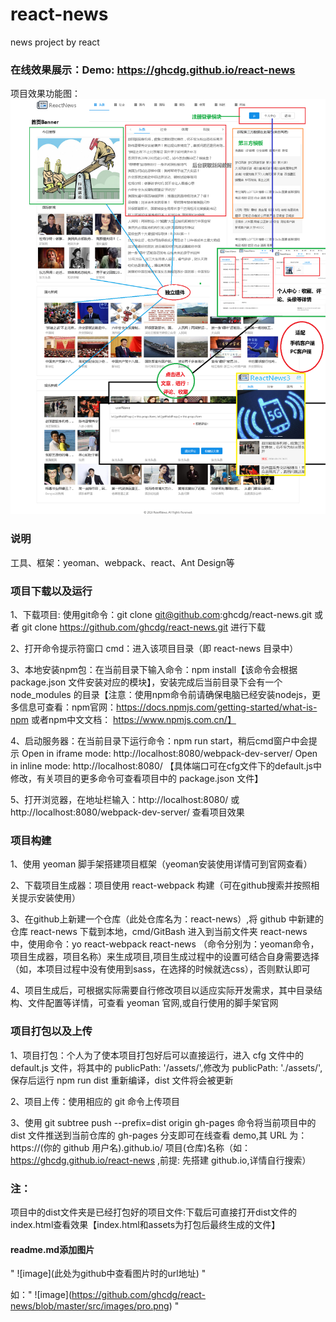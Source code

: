 # react-news
news project by react

### 在线效果展示：Demo: https://ghcdg.github.io/react-news
项目效果功能图：
![image](https://github.com/ghcdg/react-news/blob/master/src/images/pro.png)

### 说明

工具、框架：yeoman、webpack、react、Ant Design等

### 项目下载以及运行
1、下载项目: 使用git命令：git clone git@github.com:ghcdg/react-news.git     或者 git clone https://github.com/ghcdg/react-news.git 进行下载

2、打开命令提示符窗口 cmd：进入该项目目录（即 react-news 目录中）

3、本地安装npm包：在当前目录下输入命令：npm install【该命令会根据 package.json 文件安装对应的模块】，安装完成后当前目录下会有一个 node_modules 的目录【注意：使用npm命令前请确保电脑已经安装nodejs，更多信息可查看：npm官网：https://docs.npmjs.com/getting-started/what-is-npm  或者npm中文文档： https://www.npmjs.com.cn/】

4、启动服务器：在当前目录下运行命令：npm run start，稍后cmd窗户中会提示  Open in iframe mode:  http://localhost:8080/webpack-dev-server/
  Open in inline mode:  http://localhost:8080/ 
  【具体端口可在cfg文件下的default.js中修改，有关项目的更多命令可查看项目中的 package.json 文件】

5、打开浏览器，在地址栏输入：http://localhost:8080/ 或 http://localhost:8080/webpack-dev-server/ 查看项目效果

### 项目构建

1、使用 yeoman 脚手架搭建项目框架（yeoman安装使用详情可到官网查看）

2、下载项目生成器：项目使用 react-webpack 构建（可在github搜索并按照相关提示安装使用）

3、在github上新建一个仓库（此处仓库名为：react-news）,将 github 中新建的仓库 react-news 下载到本地，cmd/GitBash 进入到当前文件夹 react-news 中，使用命令：yo react-webpack react-news （命令分别为：yeoman命令，项目生成器，项目名称）来生成项目,项目生成过程中的设置可结合自身需要选择（如，本项目过程中没有使用到sass，在选择的时候就选css），否则默认即可

4、项目生成后，可根据实际需要自行修改项目以适应实际开发需求，其中目录结构、文件配置等详情，可查看 yeoman 官网,或自行使用的脚手架官网

### 项目打包以及上传

1、项目打包：个人为了使本项目打包好后可以直接运行，进入 cfg 文件中的 default.js 文件，将其中的 publicPath: '/assets/',修改为 publicPath: './assets/',保存后运行 npm run dist 重新编译，dist 文件将会被更新

2、项目上传：使用相应的 git 命令上传项目

3、使用 git subtree push --prefix=dist origin gh-pages 命令将当前项目中的 dist 文件推送到当前仓库的 gh-pages 分支即可在线查看 demo,其 URL 为： https://(你的 github 用户名).github.io/ 项目(仓库)名称（如：https://ghcdg.github.io/react-news ,前提: 先搭建 github.io,详情自行搜索）

### 注：
项目中的dist文件夹是已经打包好的项目文件:下载后可直接打开dist文件的index.html查看效果【index.html和assets为打包后最终生成的文件】 

#### readme.md添加图片

" \!\[image]\(此处为github中查看图片时的url地址) "

如：" \!\[image]\(https://github.com/ghcdg/react-news/blob/master/src/images/pro.png) "
